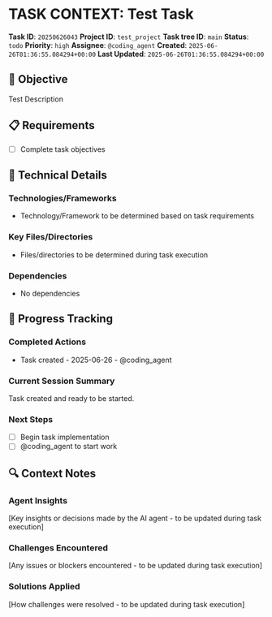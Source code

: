 # TASK CONTEXT: Test Task

**Task ID**: `20250626043`
**Project ID**: `test_project`
**Task tree ID**: `main`
**Status**: `todo`
**Priority**: `high`
**Assignee**: `@coding_agent`
**Created**: `2025-06-26T01:36:55.084294+00:00`
**Last Updated**: `2025-06-26T01:36:55.084294+00:00`

## 🎯 Objective
Test Description

## 📋 Requirements
- [ ] Complete task objectives

## 🔧 Technical Details
### Technologies/Frameworks
- Technology/Framework to be determined based on task requirements

### Key Files/Directories
- Files/directories to be determined during task execution

### Dependencies
- No dependencies

## 🚀 Progress Tracking
### Completed Actions
- Task created - 2025-06-26 - @coding_agent

### Current Session Summary
Task created and ready to be started.

### Next Steps
- [ ] Begin task implementation
- [ ] @coding_agent to start work

## 🔍 Context Notes
### Agent Insights
[Key insights or decisions made by the AI agent - to be updated during task execution]

### Challenges Encountered
[Any issues or blockers encountered - to be updated during task execution]

### Solutions Applied
[How challenges were resolved - to be updated during task execution]
